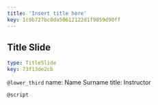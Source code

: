 ```yaml
---
title: 'Insert title here'
key: 1c9b727bc0da50612122d1f9859d90ff
---
```


## Title Slide

```yaml
type: TitleSlide
key: 73f13de2cb
```

`@lower_third`
name: Name Surname
title: Instructor

`@script`
